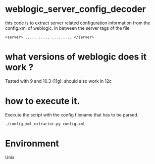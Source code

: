 # weblogic_server_config_decoder

this code is to extract server related configuration information from the config.xml of weblogic. In between the server tags of the file

`<server>
.....
.....
....
....
</server>`


# what versions of weblogic does it work ?

Tested with 9 and 10.3 (11g). should also work in 12c

# how to execute it.

Execute the script with the config filename that has to be parsed.

`` ./config_xml_extractor.py config.xml ``

# Environment

Unix




